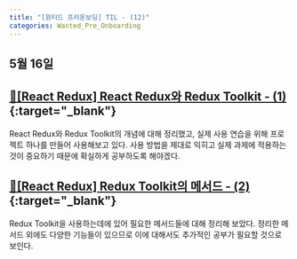 ```yaml
---
title: "[원티드 프리온보딩] TIL - (12)"
categories: Wanted_Pre_Onboarding
---
```


## 5월 16일

## [🔗[React Redux] React Redux와 Redux Toolkit - (1)](https://moon-ga.github.io/react_redux/1-what-is-react-redux/){:target="\_blank"}

React Redux와 Redux Toolkit의 개념에 대해 정리했고, 실제 사용 연습을 위해 프로젝트 하나를 만들어 사용해보고 있다. 사용 방법을 제대로 익히고 실제 과제에 적용하는 것이 중요하기 때문에 확실하게 공부하도록 해야겠다.

## [🔗[React Redux] Redux Toolkit의 메서드 - (2)](https://moon-ga.github.io/react_redux/2-redux-toolkit-methods/){:target="\_blank"}

Redux Toolkit을 사용하는데에 있어 필요한 메서드들에 대해 정리해 보았다. 정리한 메서드 외에도 다양한 기능들이 있으므로 이에 대해서도 추가적인 공부가 필요할 것으로 보인다.
